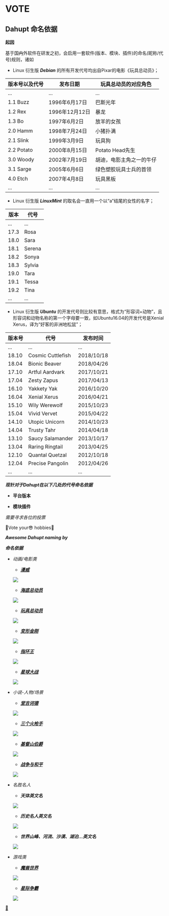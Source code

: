 # VOTE

## Dahupt 命名依据

**起因**

基于国~~内~~外软件在研发之初，会启用一套软件(版本、模块、插件)的命名(昵称/代号)规则，诸如

+ Linux 衍生版 ***Debian*** 的所有开发代号均出自Pixar的电影《玩具总动员》；

版本号以及代号|发布日期|玩具总动员的对应角色
---|---|---
...|...|...
1.1 Buzz|1996年6月17日|巴斯光年
1.2 Rex|1996年12月12日|暴龙
1.3 Bo|1997年6月2日|放羊的女孩
2.0 Hamm|1998年7月24日|小猪扑满
2.1 Slink|1999年3月9日|玩具狗
2.2 Potato|2000年8月15日|Potato Head先生
3.0 Woody|2002年7月19日|胡迪，电影主角之一的牛仔
3.1 Sarge|2005年6月6日|绿色塑胶玩具士兵的首领
4.0 Etch|2007年4月8日|玩具黑板
...|...|...

+ Linux 衍生版 ***LinuxMint*** 的取名会一直用一个以“a”结尾的女性的名字；

版本|代号
---|---
...|...
17.3|Rosa
18.0|Sara
18.1|Serena
18.2|Sonya
18.3|Sylvia
19.0|Tara
19.1|Tessa
19.2|Tina
...|...

+ Linux 衍生版 ***Ubuntu*** 的开发代号则比较有意思，格式为“形容词+动物”，且形容词和动物名称的第一个字母要一致，如Ubuntu16.04的开发代号是Xenial Xerus，译为“好客的非洲地松鼠”；

版本号|代号|发布时间
---|---|---
...|...|...
18.10|Cosmic Cuttlefish|2018/10/18
18.04|Bionic Beaver|2018/04/26
17.10|Artful Aardvark|2017/10/21
17.04|Zesty Zapus|2017/04/13
16.10|Yakkety Yak|2016/10/20
16.04|Xenial Xerus|2016/04/21
15.10|Wily Werewolf|2015/10/23
15.04|Vivid Vervet|2015/04/22
14.10|Utopic Unicorn|2014/10/23
14.04|Trusty Tahr|2014/04/18
13.10|Saucy Salamander|2013/10/17
13.04|Raring Ringtail|2013/04/25
12.10|Quantal Quetzal|2012/10/18
12.04|Precise Pangolin|2012/04/26
...|...|...


***现针对于Dahupt在以下几处的代号命名依据***

+ **平台版本**

+ **模块插件**

*需要寻求各位的投票*

🎉Vote your😎 hobbies🎉

***Awesome Dahupt naming by***

***命名依据***

+ *动画/电影类*

  - ***[漫威](https://baike.baidu.com/item/%E6%BC%AB%E5%A8%81 'Marvel')***

  [![](https://api.gh-polls.com/poll/01DVZ7DV5AK165C24J9BC4SFCT/Marvel)](https://api.gh-polls.com/poll/01DVZ7DV5AK165C24J9BC4SFCT/Marvel/vote)

  - ***[海底总动员](https://baike.baidu.com/item/%E6%B5%B7%E5%BA%95%E6%80%BB%E5%8A%A8%E5%91%98/16513 'Finding Nemo')***

  [![](https://api.gh-polls.com/poll/01DVZ7DV5AK165C24J9BC4SFCT/Finding%20Nemo)](https://api.gh-polls.com/poll/01DVZ7DV5AK165C24J9BC4SFCT/Finding%20Nemo/vote)

  - ***[玩具总动员](https://baike.baidu.com/item/%E7%8E%A9%E5%85%B7%E6%80%BB%E5%8A%A8%E5%91%98/35533 'Toy Story')***

  [![](https://api.gh-polls.com/poll/01DVZ7DV5AK165C24J9BC4SFCT/Toy%20Story)](https://api.gh-polls.com/poll/01DVZ7DV5AK165C24J9BC4SFCT/Toy%20Story/vote)

  - ***[变形金刚](https://baike.baidu.com/item/%E5%8F%98%E5%BD%A2%E9%87%91%E5%88%9A/521404 'Transformers')***

  [![](https://api.gh-polls.com/poll/01DVZ7DV5AK165C24J9BC4SFCT/Transformers)](https://api.gh-polls.com/poll/01DVZ7DV5AK165C24J9BC4SFCT/Transformers/vote)

  - ***[指环王](https://baike.baidu.com/item/%E6%8C%87%E7%8E%AF%E7%8E%8B/14071816 'The Lord Of The Rings')***

  [![](https://api.gh-polls.com/poll/01DVZ7DV5AK165C24J9BC4SFCT/The%20Lord%20Of%20The%20Rings)](https://api.gh-polls.com/poll/01DVZ7DV5AK165C24J9BC4SFCT/The%20Lord%20Of%20The%20Rings/vote)

  - ***[星球大战](https://baike.baidu.com/item/%E6%98%9F%E7%90%83%E5%A4%A7%E6%88%98/33861 'Star Wars')***

  [![](https://api.gh-polls.com/poll/01DVZ7DV5AK165C24J9BC4SFCT/Star%20Wars)](https://api.gh-polls.com/poll/01DVZ7DV5AK165C24J9BC4SFCT/Star%20Wars/vote)

+ *小说-人物/场景*

  - ***[堂吉诃德](https://baike.baidu.com/item/%E5%94%90%C2%B7%E5%90%89%E8%AF%83%E5%BE%B7/59900 'Don Quijote de la Mancha')***

  [![](https://api.gh-polls.com/poll/01DVZ7DV5AK165C24J9BC4SFCT/Don%20Quijote%20de%20la%20Mancha)](https://api.gh-polls.com/poll/01DVZ7DV5AK165C24J9BC4SFCT/Don%20Quijote%20de%20la%20Mancha/vote)

  - ***[三个火枪手](https://baike.baidu.com/item/%E4%B8%89%E4%B8%AA%E7%81%AB%E6%9E%AA%E6%89%8B/721 'Les Trois Mousquetaires')***

  [![](https://api.gh-polls.com/poll/01DVZ7DV5AK165C24J9BC4SFCT/Les%20Trois%20Mousquetaires)](https://api.gh-polls.com/poll/01DVZ7DV5AK165C24J9BC4SFCT/Les%20Trois%20Mousquetaires/vote)

  - ***[基督山伯爵](https://baike.baidu.com/item/%E5%9F%BA%E7%9D%A3%E5%B1%B1%E4%BC%AF%E7%88%B5/6074 'Le Comte de Monte-Cristo')***

  [![](https://api.gh-polls.com/poll/01DVZ7DV5AK165C24J9BC4SFCT/Le%20Comte%20de%20Monte-Cristo)](https://api.gh-polls.com/poll/01DVZ7DV5AK165C24J9BC4SFCT/Le%20Comte%20de%20Monte-Cristo/vote)

  - ***[战争与和平](https://baike.baidu.com/item/%E6%88%98%E4%BA%89%E4%B8%8E%E5%92%8C%E5%B9%B3/9134429 'War and Peace')***

  [![](https://api.gh-polls.com/poll/01DVZ7DV5AK165C24J9BC4SFCT/War%20and%20Peace)](https://api.gh-polls.com/poll/01DVZ7DV5AK165C24J9BC4SFCT/War%20and%20Peace/vote)

+ *名胜名人*

  - ***天体英文名***

  [![](https://api.gh-polls.com/poll/01DVZ7DV5AK165C24J9BC4SFCT/Astronomical)](https://api.gh-polls.com/poll/01DVZ7DV5AK165C24J9BC4SFCT/Astronomical/vote)

  - ***历史名人英文名***

  [![](https://api.gh-polls.com/poll/01DVZ7DV5AK165C24J9BC4SFCT/Historical%20figures)](https://api.gh-polls.com/poll/01DVZ7DV5AK165C24J9BC4SFCT/Historical%20figures/vote)

  - ***世界山峰、河流、沙漠、湖泊...英文名***

  [![](https://api.gh-polls.com/poll/01DVZ7DV5AK165C24J9BC4SFCT/Places)](https://api.gh-polls.com/poll/01DVZ7DV5AK165C24J9BC4SFCT/Places/vote)

+ *游戏类*

  - ***[魔兽世界](https://baike.baidu.com/item/%E9%AD%94%E5%85%BD%E4%B8%96%E7%95%8C/66392 'World of Warcraft')***

  [![](https://api.gh-polls.com/poll/01DVZ7DV5AK165C24J9BC4SFCT/Warcraft)](https://api.gh-polls.com/poll/01DVZ7DV5AK165C24J9BC4SFCT/Warcraft/vote)

  - ***[星际争霸](https://baike.baidu.com/item/%E6%98%9F%E9%99%85%E4%BA%89%E9%9C%B8%E2%85%A1/1755339?fromtitle=%E6%98%9F%E9%99%85%E4%BA%89%E9%9C%B82&fromid=4343739 'StarCraft')***

  [![](https://api.gh-polls.com/poll/01DVZ7DV5AK165C24J9BC4SFCT/StarCraft)](https://api.gh-polls.com/poll/01DVZ7DV5AK165C24J9BC4SFCT/StarCraft/vote)

**[📖](https://github.com/EDITeam/VOTE/ 'Master')**